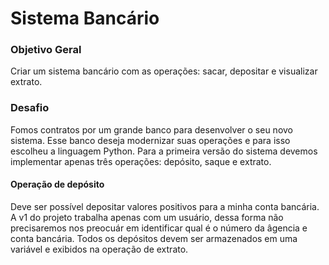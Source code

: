 # Sistema Bancário

### Objetivo Geral

Criar um sistema bancário com as operações: sacar, depositar e visualizar extrato.

### Desafio

Fomos contratos por um grande banco para desenvolver o seu novo sistema. Esse banco deseja modernizar suas operações e para isso escolheu a linguagem Python. Para a primeira versão do sistema devemos implementar apenas três operações: depósito, saque e extrato.

#### Operação de depósito

Deve ser possível depositar valores positivos para a minha conta bancária. A v1 do projeto trabalha apenas com um usuário, dessa forma não precisaremos nos preocuár em identificar qual  é o número da âgencia e conta bancária. Todos os depósitos devem ser armazenados em uma variável e exibidos na operação de extrato.
